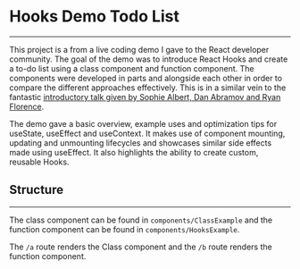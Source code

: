 # Hooks Demo Todo List
----
This project is a from a live coding demo I gave to the React developer community. The goal of the demo was to introduce React Hooks and create a to-do list using a class component and function component. The components were developed in parts and alongside each other in order to compare the different approaches effectively. This is in a similar vein to the fantastic [introductory talk given by Sophie Albert, Dan Abramov and Ryan Florence](https://www.youtube.com/watch?v=dpw9EHDh2bM).

The demo gave a basic overview, example uses and optimization tips for useState, useEffect and useContext. It makes use of component mounting, updating and unmounting lifecycles and showcases similar side effects made using useEffect. It also highlights the ability to create custom, reusable Hooks. 

## Structure
----
The class component can be found in `components/ClassExample` and the function component can be found in `components/HooksExample`. 

The `/a` route renders the Class component and the `/b` route renders the function component. 